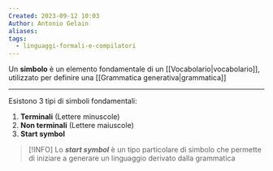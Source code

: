 ```yaml
---
Created: 2023-09-12 10:03
Author: Antonio Gelain
aliases: 
tags:
  - linguaggi-formali-e-compilatori
---
```

Un **simbolo** è un elemento fondamentale di un [[Vocabolario|vocabolario]], utilizzato per definire una [[Grammatica generativa|grammatica]]

---

Esistono 3 tipi di simboli fondamentali:
1. **Terminali** (Lettere minuscole)
2. **Non terminali** (Lettere maiuscole)
3. **Start symbol**

>[!INFO] Lo ***start symbol*** è un tipo particolare di simbolo che permette di iniziare a generare un linguaggio derivato dalla grammatica

